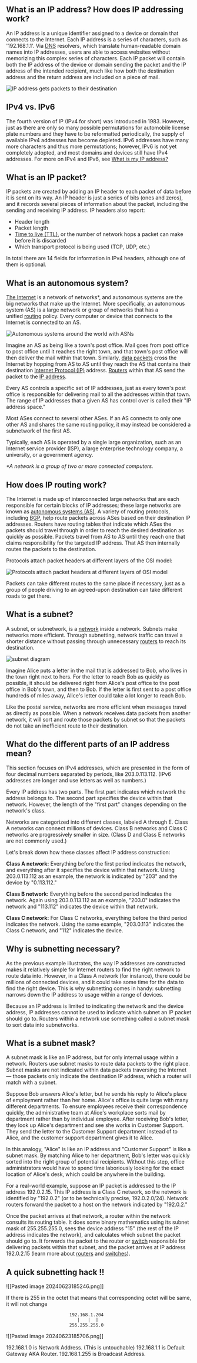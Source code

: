 ## What is an IP address? How does IP addressing work?

An IP address is a unique identifier assigned to a device or domain that connects to the Internet. Each IP address is a series of characters, such as '192.168.1.1'. Via [DNS](https://www.cloudflare.com/learning/dns/what-is-dns/) resolvers, which translate human-readable domain names into IP addresses, users are able to access websites without memorizing this complex series of characters. Each IP packet will contain both the IP address of the device or domain sending the packet and the IP address of the intended recipient, much like how both the destination address and the return address are included on a piece of mail.

![IP address gets packets to their destination](https://cf-assets.www.cloudflare.com/slt3lc6tev37/4tzfU9Y5ows0uT3u4GUlWr/9d4eaa83ce372454cc14d5fec83fb5b1/internet_protocol_ip_address_diagram.svg)

## IPv4 vs. IPv6

The fourth version of IP (IPv4 for short) was introduced in 1983. However, just as there are only so many possible permutations for automobile license plate numbers and they have to be reformatted periodically, the supply of available IPv4 addresses has become depleted. IPv6 addresses have many more characters and thus more permutations; however, IPv6 is not yet completely adopted, and most domains and devices still have IPv4 addresses. For more on IPv4 and IPv6, see [What is my IP address?](https://www.cloudflare.com/learning/dns/glossary/what-is-my-ip-address/)

## What is an IP packet?

IP packets are created by adding an IP header to each packet of data before it is sent on its way. An IP header is just a series of bits (ones and zeros), and it records several pieces of information about the packet, including the sending and receiving IP address. IP headers also report:

- Header length
- Packet length
- [Time to live (TTL)](https://www.cloudflare.com/learning/cdn/glossary/time-to-live-ttl/), or the number of network hops a packet can make before it is discarded
- Which transport protocol is being used (TCP, UDP, etc.)

In total there are 14 fields for information in IPv4 headers, although one of them is optional.

## What is an autonomous system?

[The Internet](https://www.cloudflare.com/learning/network-layer/how-does-the-internet-work/) is a network of networks*, and autonomous systems are the big networks that make up the Internet. More specifically, an autonomous system (AS) is a large network or group of networks that has a unified [routing](https://www.cloudflare.com/learning/network-layer/what-is-routing/) policy. Every computer or device that connects to the Internet is connected to an AS.

![Autonomous systems around the world with ASNs](https://cf-assets.www.cloudflare.com/slt3lc6tev37/2VQ6NpacA6xXz9B8iAE7re/e06c5e47d5138d05b27c208a59373a30/autonomous-system-diagram.svg)

Imagine an AS as being like a town's post office. Mail goes from post office to post office until it reaches the right town, and that town's post office will then deliver the mail within that town. Similarly, [data packets](https://www.cloudflare.com/learning/network-layer/what-is-a-packet/) cross the Internet by hopping from AS to AS until they reach the AS that contains their destination [Internet Protocol (IP)](https://www.cloudflare.com/learning/ddos/glossary/internet-protocol/) address. [Routers](https://www.cloudflare.com/learning/network-layer/what-is-a-router/) within that AS send the packet to the [IP address](https://www.cloudflare.com/learning/dns/glossary/what-is-my-ip-address/).

Every AS controls a specific set of IP addresses, just as every town's post office is responsible for delivering mail to all the addresses within that town. The range of IP addresses that a given AS has control over is called their "IP address space."

Most ASes connect to several other ASes. If an AS connects to only one other AS and shares the same routing policy, it may instead be considered a subnetwork of the first AS.

Typically, each AS is operated by a single large organization, such as an Internet service provider (ISP), a large enterprise technology company, a university, or a government agency.

_*A network is a group of two or more connected computers._

## How does IP routing work?

The Internet is made up of interconnected large networks that are each responsible for certain blocks of IP addresses; these large networks are known as [autonomous systems (AS)](https://www.cloudflare.com/learning/network-layer/what-is-an-autonomous-system/). A variety of routing protocols, including [BGP](https://www.cloudflare.com/learning/security/glossary/what-is-bgp/), help route packets across ASes based on their destination IP addresses. Routers have routing tables that indicate which ASes the packets should travel through in order to reach the desired destination as quickly as possible. Packets travel from AS to AS until they reach one that claims responsibility for the targeted IP address. That AS then internally routes the packets to the destination.

Protocols attach packet headers at different layers of the OSI model:

![Protocols attach packet headers at different layers of OSI model](https://cf-assets.www.cloudflare.com/slt3lc6tev37/6htPEWbcCRIv5FMhWKYy0m/ef16a86a38a638e8fed01c326f8211f1/protocol_headers.svg)

Packets can take different routes to the same place if necessary, just as a group of people driving to an agreed-upon destination can take different roads to get there.

## What is a subnet?

A subnet, or subnetwork, is a [network](https://www.cloudflare.com/learning/network-layer/what-is-the-network-layer/) inside a network. Subnets make networks more efficient. Through subnetting, network traffic can travel a shorter distance without passing through unnecessary [routers](https://www.cloudflare.com/learning/network-layer/what-is-routing/) to reach its destination.

![subnet diagram](https://cf-assets.www.cloudflare.com/slt3lc6tev37/2pBqIHUTSlxI7EW9XZPKf3/551ab3390ab9ab86fee15c73fd245f6c/subnet-diagram.svg)

Imagine Alice puts a letter in the mail that is addressed to Bob, who lives in the town right next to hers. For the letter to reach Bob as quickly as possible, it should be delivered right from Alice's post office to the post office in Bob's town, and then to Bob. If the letter is first sent to a post office hundreds of miles away, Alice's letter could take a lot longer to reach Bob.

Like the postal service, networks are more efficient when messages travel as directly as possible. When a network receives data packets from another network, it will sort and route those packets by subnet so that the packets do not take an inefficient route to their destination.

## What do the different parts of an IP address mean?

This section focuses on IPv4 addresses, which are presented in the form of four decimal numbers separated by periods, like 203.0.113.112. (IPv6 addresses are longer and use letters as well as numbers.)

Every IP address has two parts. The first part indicates which network the address belongs to. The second part specifies the device within that network. However, the length of the "first part" changes depending on the network's class.

Networks are categorized into different classes, labeled A through E. Class A networks can connect millions of devices. Class B networks and Class C networks are progressively smaller in size. (Class D and Class E networks are not commonly used.)

Let's break down how these classes affect IP address construction:

**Class A network:** Everything before the first period indicates the network, and everything after it specifies the device within that network. Using 203.0.113.112 as an example, the network is indicated by "203" and the device by "0.113.112."

**Class B network:** Everything before the second period indicates the network. Again using 203.0.113.112 as an example, "203.0" indicates the network and "113.112" indicates the device within that network.

**Class C network:** For Class C networks, everything before the third period indicates the network. Using the same example, "203.0.113" indicates the Class C network, and "112" indicates the device.

## Why is subnetting necessary?

As the previous example illustrates, the way IP addresses are constructed makes it relatively simple for Internet routers to find the right network to route data into. However, in a Class A network (for instance), there could be millions of connected devices, and it could take some time for the data to find the right device. This is why subnetting comes in handy: subnetting narrows down the IP address to usage within a range of devices.

Because an IP address is limited to indicating the network and the device address, IP addresses cannot be used to indicate which subnet an IP packet should go to. Routers within a network use something called a subnet mask to sort data into subnetworks.

## What is a subnet mask?

A subnet mask is like an IP address, but for only internal usage within a network. Routers use subnet masks to route data packets to the right place. Subnet masks are not indicated within data packets traversing the Internet — those packets only indicate the destination IP address, which a router will match with a subnet.

Suppose Bob answers Alice's letter, but he sends his reply to Alice's place of employment rather than her home. Alice's office is quite large with many different departments. To ensure employees receive their correspondence quickly, the administrative team at Alice's workplace sorts mail by department rather than by individual employee. After receiving Bob's letter, they look up Alice's department and see she works in Customer Support. They send the letter to the Customer Support department instead of to Alice, and the customer support department gives it to Alice.

In this analogy, "Alice" is like an IP address and "Customer Support" is like a subnet mask. By matching Alice to her department, Bob's letter was quickly sorted into the right group of potential recipients. Without this step, office administrators would have to spend time laboriously looking for the exact location of Alice's desk, which could be anywhere in the building.

For a real-world example, suppose an IP packet is addressed to the IP address 192.0.2.15. This IP address is a Class C network, so the network is identified by "192.0.2" (or to be technically precise, 192.0.2.0/24). Network routers forward the packet to a host on the network indicated by "192.0.2."

Once the packet arrives at that network, a router within the network consults its routing table. It does some binary mathematics using its subnet mask of 255.255.255.0, sees the device address "15" (the rest of the IP address indicates the network), and calculates which subnet the packet should go to. It forwards the packet to the router or [switch](https://www.cloudflare.com/learning/network-layer/what-is-a-network-switch/) responsible for delivering packets within that subnet, and the packet arrives at IP address 192.0.2.15 (learn more about [routers](https://www.cloudflare.com/learning/network-layer/what-is-routing/) and [switches](https://www.cloudflare.com/learning/network-layer/what-is-a-network-switch/)).

## A quick subnetting hack !!

![[Pasted image 20240623185246.png]]

If there is 255 in the octet that means that corresponding octet will be same, it will not change

							192.168.1.204
							   |   |  |  
							255.255.255.0

![[Pasted image 20240623185706.png]]

192.168.1.0 is Network Address. (This is untouchable)
192.168.1.1 is Default Gateway AKA Router.
192.168.1.255 is Broadcast Address.